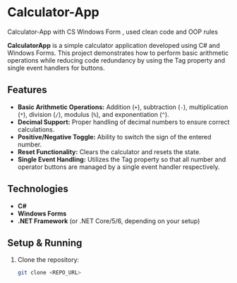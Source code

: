 # Calculator-App
Calculator-App with CS Windows Form , used clean code and OOP rules

**CalculatorApp** is a simple calculator application developed using C# and Windows Forms. This project demonstrates how to perform basic arithmetic operations while reducing code redundancy by using the Tag property and single event handlers for buttons.

## Features
- **Basic Arithmetic Operations:** Addition (`+`), subtraction (`-`), multiplication (`*`), division (`/`), modulus (`%`), and exponentiation (`^`).
- **Decimal Support:** Proper handling of decimal numbers to ensure correct calculations.
- **Positive/Negative Toggle:** Ability to switch the sign of the entered number.
- **Reset Functionality:** Clears the calculator and resets the state.
- **Single Event Handling:** Utilizes the Tag property so that all number and operator buttons are managed by a single event handler respectively.

## Technologies
- **C#**
- **Windows Forms**
- **.NET Framework** (or .NET Core/5/6, depending on your setup)

## Setup & Running
1. Clone the repository:
   ```bash
   git clone <REPO_URL>
